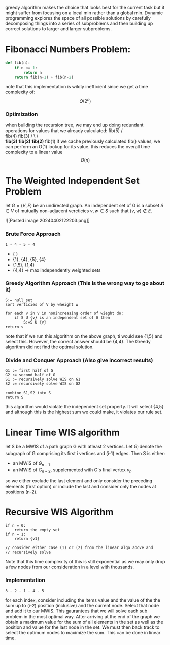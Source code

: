greedy algorithm makes the choice that looks best for the current task but it might suffer from focusing on a local min rather than a global min. Dynamic programming explores the space of all possible solutions by carefully decomposing things into a series of subproblems and then building up correct solutions to larger and larger subproblems. 

# Fibonacci Numbers Problem: 
```python
def fib(n):
	if n <= 1:
		return n
	return fib(n-1) + fib(n-2) 
```
note that this implementation is wildly inefficient since we get a time complexity of: $$O(2^n)$$ 
### Optimization
when building the recursion tree, we may end up doing redundant operations for values that we already calculated: 
								fib(5)
								/       \
							fib(4)        fib(3)
							/    \\          /       \
						**fib(3)** **fib(2)**  **fib(2)** fib(1)
if we cache previously calculated fib() values, we can perform an O(1) lookup for its value. this reduces the overall time complexity to a linear value
$$O(n)$$ 
# The Weighted Independent Set Problem
let $G = (V,E)$ be an undirected graph. An independent set of G is a subset $S \in V$ of mutually non-adjacent vercticies $v,w \in S$ such that $(v,w) \notin E$. 

![[Pasted image 20240402122203.png]]


### Brute Force Approach
```
1 - 4 - 5 - 4
```
- { }
- {1}, {4}, {5}, {4}
- {1,5}, {1,4}
- {4,4} -> max independently weighted sets

### Greedy Algorithm Approach (This is the wrong way to go about it)
```
S:= null_set 
sort verticies of V by wheight w 

for each v in V in nonincreasing order of wieght do:
	if S U {v} is an independent set of G then
		S:=S U {v}
return s
```

note that if we run this algorithm on the above graph, ti would see {1,5} and select this. However, the correct answer should be {4,4}. The Greedy algorithm did not find the optimal solution. 

### Divide and Conquer Approach (Also give incorrect results)
```
G1 := first half of G
G2 := second half of G
S1 := recursively solve WIS on G1
S2 := recursively solve WIS on G2 

combine S1,S2 into S 
return S
```
this algorithm would violate the independent set property. It will select {4,5} and although this is the highest sum we could make, it violates our rule set. 

# Linear Time WIS algorithm 
let S be a MWIS of a path graph G with atleast 2 vertices. Let $G_i$ denote the subgraph of G comprising its first i vertices and (i-1) edges. Then S is either:
- an MWIS of $G_{n-1}$ 
- an MWIS of $G_{n-2}$, supplemented with G's final vertex $v_n$ 

so we either exclude the last element and only consider the preceding elements (first option) or include the last and consider only the nodes at positions (n-2). 

# Recursive WIS Algorithm 
```
if n = 0:
	return the empty set 
if n = 1:
	return {v1}

// consider either case (1) or (2) from the linear algo above and
// recursively solve 
```

Note that this time complexity of this is still exponential as we may only drop a few nodes from our consideration in a level with thousands. 

### Implementation 
```
3 - 2 - 1 - 4 - 5
```
for each index, consider including the items value and the value of the the sum up to (i-2) position (inclusive) and the current node. Select that node and add it to our MWIS. This gaurantees that we will solve each sub problem in the most optimal way. After arriving at the end of the graph we obtain a maximum value for the sum of all elements in the set as well as the position and value for the last node in the set. We must then back track to select the optimum nodes to maximize the sum. This can be done in linear time.